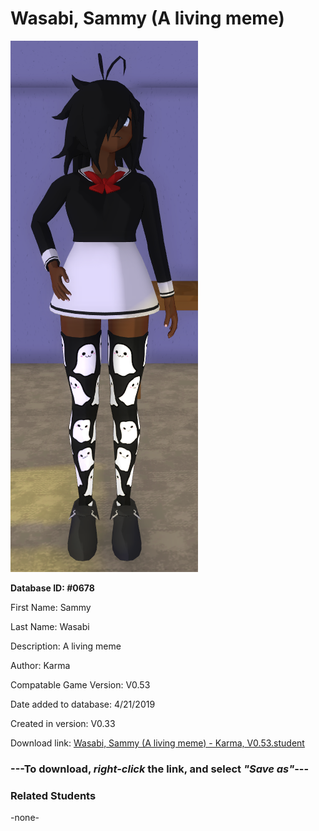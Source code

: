 # Wasabi, Sammy (A living meme)

<img src="../../Files/Images/Wasabi, Sammy (A living meme).png" title="Wasabi, Sammy (A living meme) - Karma, V0.53">

**Database ID: #0678**

First Name: Sammy

Last Name: Wasabi

Description: A living meme

Author: Karma

Compatable Game Version: V0.53

Date added to database: 4/21/2019

Created in version: V0.33

Download link: <a href="https://raw.githubusercontent.com/Arbiter1223/Daigaku-Gurashi-Custom-Students/master/Files/Student%20Files/Wasabi%2C%20Sammy%20(A%20living%20meme)%20-%20Karma%2C%20V0.53.student">Wasabi, Sammy (A living meme) - Karma, V0.53.student</a>

### ---**To download, _right-click_ the link, and select _"Save as"_**---

### Related Students

-none-
